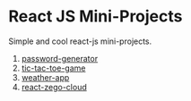 # React JS Mini-Projects

Simple and cool react-js mini-projects.

1. [password-generator](./password-generator/)
2. [tic-tac-toe-game](./tic-tac-toe-game/)
3. [weather-app](./weather-app/)
4. [react-zego-cloud](./react-zego-cloud/)
